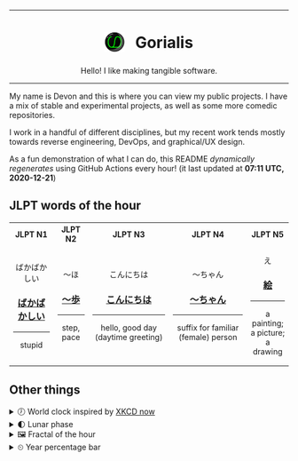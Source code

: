 ***

<h1 align="center">
<sub>
    <img src="readme/resources/avatar.png" height="36">
</sub>
&nbsp;
Gorialis
</h1>
<p align="center">
Hello! I like making tangible software.
</p>

***

My name is Devon and this is where you can view my public projects. I have a mix of stable and experimental projects, as well as some more comedic repositories.

I work in a handful of different disciplines, but my recent work tends mostly towards reverse engineering, DevOps, and graphical/UX design.

As a fun demonstration of what I can do, this README *dynamically regenerates* using GitHub Actions every hour! (it last updated at **07:11 UTC, 2020-12-21**)

<h2>JLPT words of the hour</h2>
<table>
    <tr>
        <th>JLPT N1</th>
        <th>JLPT N2</th>
        <th>JLPT N3</th>
        <th>JLPT N4</th>
        <th>JLPT N5</th>
    </tr>
    <tr>
        <td>
            <p align="center">ばかばかしい</p>
            <h3 align="center"><b><a href="https://jisho.org/search/%E3%81%B0%E3%81%8B%E3%81%B0%E3%81%8B%E3%81%97%E3%81%84">ばかばかしい</a></b></h3>
            <hr>
            <p align="center">stupid</p>
        </td>
        <td>
            <p align="center">～ほ</p>
            <h3 align="center"><b><a href="https://jisho.org/search/%EF%BD%9E%E6%AD%A9">～歩</a></b></h3>
            <hr>
            <p align="center">step,<wbr> pace</p>
        </td>
        <td>
            <p align="center">こんにちは</p>
            <h3 align="center"><b><a href="https://jisho.org/search/%E3%81%93%E3%82%93%E3%81%AB%E3%81%A1%E3%81%AF">こんにちは</a></b></h3>
            <hr>
            <p align="center">hello,<wbr> good day (daytime greeting)</p>
        </td>
        <td>
            <p align="center">～ちゃん</p>
            <h3 align="center"><b><a href="https://jisho.org/search/%EF%BD%9E%E3%81%A1%E3%82%83%E3%82%93">～ちゃん</a></b></h3>
            <hr>
            <p align="center">suffix for familiar (female) person</p>
        </td>
        <td>
            <p align="center">え</p>
            <h3 align="center"><b><a href="https://jisho.org/search/%E7%B5%B5">絵</a></b></h3>
            <hr>
            <p align="center">a painting;<br> a picture;<br> a drawing</p>
        </td>
    </tr>
</table>

<h2>Other things</h2>
<details>
<summary>🕖  World clock inspired by <a href="https://xkcd.com/now">XKCD now</a></summary>

> <img src="generated/now.png" width="512">

</details>
<details>
<summary>🌓 Lunar phase</summary>

The moon is approximately 24.46% through its phase (First Quarter).

</details>
<details>
<summary>&#x1f5bc; Fractal of the hour</summary>

> <img src="generated/fractal.png" width="512">

</details>
<details>
<summary>&#x23f2; Year percentage bar</summary>
<pre><code>2020 [███████████████████▁] 97.08%</code></pre>
</details>
